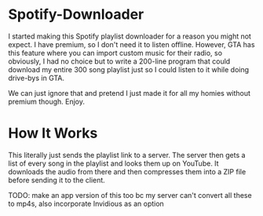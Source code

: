 # Spotify-Downloader
I started making this Spotify playlist downloader for a reason you might not expect. I have premium, so I don't need it to listen offline. However, GTA has this feature where you can import custom music for their radio, so obviously, I had no choice but to write a 200-line program that could download my entire 300 song playlist just so I could listen to it while doing drive-bys in GTA.

We can just ignore that and pretend I just made it for all my homies without premium though. Enjoy.

# How It Works
This literally just sends the playlist link to a server. The server then gets a list of every song in the playlist and looks them up on YouTube. It downloads the audio from there and then compresses them into a ZIP file before sending it to the client.

TODO: make an app version of this too bc my server can't convert all these to mp4s, also incorporate Invidious as an option

